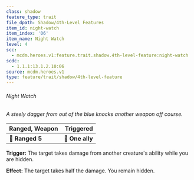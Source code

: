 ```yaml
---
class: shadow
feature_type: trait
file_dpath: Shadow/4th-Level Features
item_id: night-watch
item_index: '06'
item_name: Night Watch
level: 4
scc:
  - mcdm.heroes.v1:feature.trait.shadow.4th-level-feature:night-watch
scdc:
  - 1.1.1:13.1.2.10:06
source: mcdm.heroes.v1
type: feature/trait/shadow/4th-level-feature
---
```


###### Night Watch

*A steely dagger from out of the blue knocks another weapon off course.*

| **Ranged, Weapon** |   **Triggered** |
| ------------------ | --------------: |
| **📏 Ranged 5**    | **🎯 One ally** |

**Trigger:** The target takes damage from another creature's ability while you are hidden.

**Effect:** The target takes half the damage. You remain hidden.

